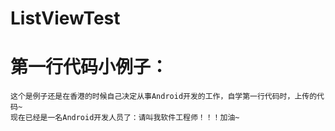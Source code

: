 # ListViewTest
# 第一行代码小例子：
    这个是例子还是在香港的时候自己决定从事Android开发的工作，自学第一行代码时，上传的代码~
    现在已经是一名Android开发人员了：请叫我软件工程师！！！加油~
